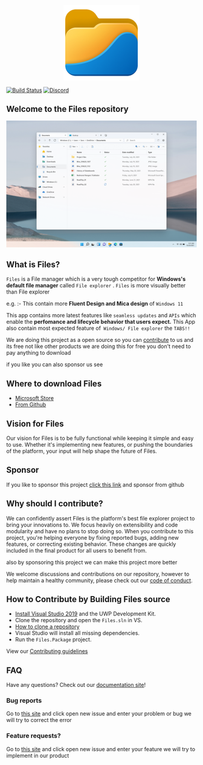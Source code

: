 <p align="center">
  <img src="https://raw.githubusercontent.com/files-community/Files/main/Files/Assets/AppTiles/StoreLogo.scale-400.png" />
</p>

[![Build Status](https://dev.azure.com/lukeblevins150823/Files%20UWP/_apis/build/status/Build%20Pipeline?branchName=main)](https://dev.azure.com/lukeblevins150823/Files%20UWP/_build/latest?definitionId=4&branchName=master)
[![Discord](https://discordapp.com/api/guilds/725513575971684472/widget.png)](https://discord.gg/files)

## Welcome to the Files repository

![Files](Files/Assets/FilesHome.png)

## What is Files?
`Files` is a File manager which is a very tough competitor for **Windows's default file manager** called `File explorer` . `Files` is more visually better than File explorer


e.g. :- This contain more __Fluent Design and Mica design__ of `Windows 11`


This app contains more latest features like `seamless updates` and `APIs` which enable the __perfomance and lifecycle behavior that users expect.__ This App also contain most expected feature of` Windows/ File explorer` the `TABS!!`

We are doing this project as a open source so you can [contribute](https://github.com/files-community/Files) to us
and its free not like other products we are doing this for free you don't need to pay anything to download

if you like you can also sponsor us see 


## Where to download Files
- [Microsoft Store](https://www.microsoft.com/store/apps/9NGHP3DX8HDX)
- [From Github](https://github.com/files-community/Files/releases/latest)

## Vision for Files
Our vision for Files is to be fully functional while keeping it simple and easy to use. Whether it's implementing new features, or pushing the boundaries of the platform, your input will help shape the future of Files.

## Sponsor
If you like to sponsor this project [click this link](https://github.com/sponsors/yaichenbaum) and sponsor from github


## Why should I contribute?
We can confidently assert Files is the platform's best file explorer project to bring your innovations to. We focus heavily on extensibility and code modularity and have no plans to stop doing so. When you contribute to this project, you're helping everyone by fixing reported bugs, adding new features, or correcting existing behavior. These changes are quickly included in the final product for all users to benefit from.

also by sponsoring this project we can make this project more better

We welcome discussions and contributions on our repository, however to help maintain a healthy community, please check out our [code of conduct](https://github.com/files-community/Files/blob/main/CODE_OF_CONDUCT.md).

## How to Contribute by Building Files source
- [Install Visual Studio 2019](https://visualstudio.microsoft.com/) and the UWP Development Kit.
- Clone the repository and open the `Files.sln` in VS.
- [How to clone a repository](https://docs.github.com/en/desktop/contributing-and-collaborating-using-github-desktop/adding-and-cloning-repositories/cloning-and-forking-repositories-from-github-desktop)
- Visual Studio will install all missing dependencies.
- Run the `Files.Package` project.

View our [Contributing guidelines](https://github.com/files-community/Files/blob/main/.github/CONTRIBUTING.md)

## FAQ
Have any questions? Check out our [documentation site](https://files.community/docs)!

### Bug reports
Go to [this site](https://github.com/files-community/Files/issues) and click open new issue and enter your problem or bug we will try to correct the error


### Feature requests?
Go to [this site](https://github.com/files-community/Files/issues) and click open new issue and enter your feature we will try to implement in our product
